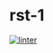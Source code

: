 # rst-1
[![linter](https://github.com/julieli1/rst-1/workflows/linter/badge.svg)](https://github.com/marketplace/actions/super-linter)
